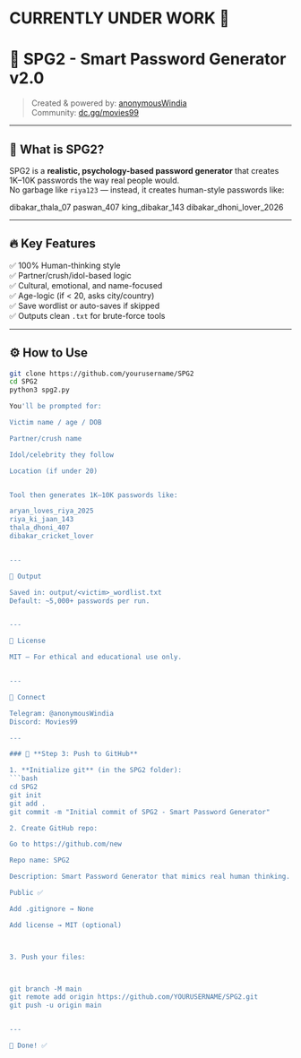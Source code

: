 # CURRENTLY UNDER WORK 🥲
# 🔐 SPG2 - Smart Password Generator v2.0

> Created & powered by: [anonymousWindia](https://t.me/anonymousWindia)  
> Community: [dc.gg/movies99](https://dc.gg/movies99)

---

## 🧠 What is SPG2?

SPG2 is a **realistic, psychology-based password generator** that creates 1K–10K passwords the way real people would.  
No garbage like `riya123` — instead, it creates human-style passwords like:

dibakar_thala_07
paswan_407
king_dibakar_143
dibakar_dhoni_lover_2026

---

## 🔥 Key Features

✅ 100% Human-thinking style  
✅ Partner/crush/idol-based logic  
✅ Cultural, emotional, and name-focused  
✅ Age-logic (if < 20, asks city/country)  
✅ Save wordlist or auto-saves if skipped  
✅ Outputs clean `.txt` for brute-force tools

---

## ⚙️ How to Use

```bash
git clone https://github.com/yourusername/SPG2
cd SPG2
python3 spg2.py

You'll be prompted for:

Victim name / age / DOB

Partner/crush name

Idol/celebrity they follow

Location (if under 20)


Tool then generates 1K–10K passwords like:

aryan_loves_riya_2025
riya_ki_jaan_143
thala_dhoni_407
dibakar_cricket_lover


---

💾 Output

Saved in: output/<victim>_wordlist.txt
Default: ~5,000+ passwords per run.


---

📜 License

MIT – For ethical and educational use only.


---

🔗 Connect

Telegram: @anonymousWindia
Discord: Movies99

---

### 🔹 **Step 3: Push to GitHub**

1. **Initialize git** (in the SPG2 folder):
```bash
cd SPG2
git init
git add .
git commit -m "Initial commit of SPG2 - Smart Password Generator"

2. Create GitHub repo:

Go to https://github.com/new

Repo name: SPG2

Description: Smart Password Generator that mimics real human thinking.

Public ✅

Add .gitignore → None

Add license → MIT (optional)



3. Push your files:



git branch -M main
git remote add origin https://github.com/YOURUSERNAME/SPG2.git
git push -u origin main


---

🔹 Done! ✅




